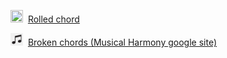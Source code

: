 
<img src="https://www.liveabout.com/favicon.ico" width="20" height="20" />&nbsp;
[Rolled chord](https://www.liveabout.com/rolled-chord-in-musical-terminology-2701752)

<img src="https://github.com/jane-u/music-wiki/blob/main/icons/double-note.jpg?raw=true" width="20" height="20" />&nbsp;
[Broken chords (Musical Harmony google site)](https://sites.google.com/view/musicalharmonysite/part-i-general-music-theory/chords/broken-chords)
